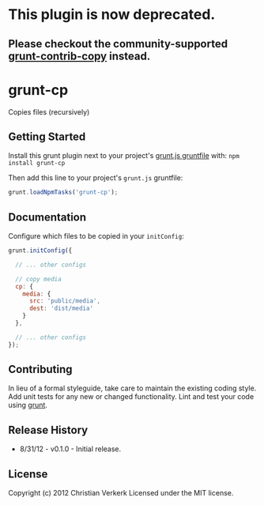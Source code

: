 # This plugin is now deprecated.


## Please checkout the community-supported [grunt-contrib-copy](https://github.com/gruntjs/grunt-contrib-copy/) instead.
  
  
  
  
  
# grunt-cp

Copies files (recursively)

## Getting Started
Install this grunt plugin next to your project's [grunt.js gruntfile][getting_started] with: ``npm install grunt-cp``

Then add this line to your project's ``grunt.js`` gruntfile:

```javascript
grunt.loadNpmTasks('grunt-cp');
```

[grunt]: https://github.com/cowboy/grunt
[getting_started]: https://github.com/cowboy/grunt/blob/master/docs/getting_started.md

## Documentation
Configure which files to be copied in your `initConfig`:

```javascript
grunt.initConfig({

  // ... other configs

  // copy media
  cp: {
    media: {
      src: 'public/media',
      dest: 'dist/media'
    }
  },

  // ... other configs
});
```

## Contributing
In lieu of a formal styleguide, take care to maintain the existing coding style. Add unit tests for any new or changed functionality. Lint and test your code using [grunt][grunt].

## Release History
* 8/31/12 - v0.1.0 - Initial release.

## License
Copyright (c) 2012 Christian Verkerk
Licensed under the MIT license.
